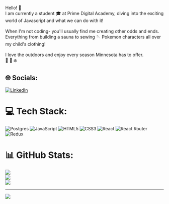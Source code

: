 Hello! 👋<br>I am currently a student 🎓 at Prime Digital Academy, diving into the exciting world of Javascript and what we can do with it!<br><br>When I'm not coding- you'll usually find me creating other odds and ends.<br>Everything from building a sauna to sewing 🪡 Pokemon  characters all over my child's clothing!<br><br>I love the outdoors and enjoy every season Minnesota has to offer. <br>🌳 🍁 ❄️


## 🌐 Socials:
[![LinkedIn](https://img.shields.io/badge/LinkedIn-%230077B5.svg?logo=linkedin&logoColor=white)](https://linkedin.com/in/https://www.linkedin.com/in/samantha-c-marlowe/) 

# 💻 Tech Stack:
![Postgres](https://img.shields.io/badge/postgres-%23316192.svg?style=for-the-badge&logo=postgresql&logoColor=white) ![JavaScript](https://img.shields.io/badge/javascript-%23323330.svg?style=for-the-badge&logo=javascript&logoColor=%23F7DF1E) ![HTML5](https://img.shields.io/badge/html5-%23E34F26.svg?style=for-the-badge&logo=html5&logoColor=white) ![CSS3](https://img.shields.io/badge/css3-%231572B6.svg?style=for-the-badge&logo=css3&logoColor=white) ![React](https://img.shields.io/badge/react-%2320232a.svg?style=for-the-badge&logo=react&logoColor=%2361DAFB) ![React Router](https://img.shields.io/badge/React_Router-CA4245?style=for-the-badge&logo=react-router&logoColor=white) ![Redux](https://img.shields.io/badge/redux-%23593d88.svg?style=for-the-badge&logo=redux&logoColor=white)
# 📊 GitHub Stats:
![](https://github-readme-stats.vercel.app/api?username=sam4class&theme=dark&hide_border=false&include_all_commits=false&count_private=false)<br/>
![](https://github-readme-streak-stats.herokuapp.com/?user=sam4class&theme=dark&hide_border=false)<br/>
![](https://github-readme-stats.vercel.app/api/top-langs/?username=sam4class&theme=dark&hide_border=false&include_all_commits=false&count_private=false&layout=compact)

---
[![](https://visitcount.itsvg.in/api?id=sam4class&icon=0&color=0)](https://visitcount.itsvg.in)

<!-- Proudly created with GPRM ( https://gprm.itsvg.in ) -->
<!--
**sam4class/sam4class** is a ✨ _special_ ✨ repository because its `README.md` (this file) appears on your GitHub profile.

Here are some ideas to get you started:

- 🔭 I’m currently working on ...
- 🌱 I’m currently learning ...
- 👯 I’m looking to collaborate on ...
- 🤔 I’m looking for help with ...
- 💬 Ask me about ...
- 📫 How to reach me: ...
- 😄 Pronouns: ...
- ⚡ Fun fact: ...
-->
